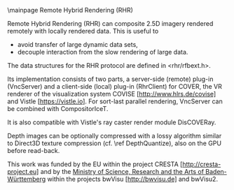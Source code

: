 \mainpage Remote Hybrid Rendering (RHR)

Remote Hybrid Rendering (RHR) can composite 2.5D imagery rendered remotely
with locally rendered data. This is useful to
- avoid transfer of large dynamic data sets,
- decouple interaction from the slow rendering of large data.

The data structures for the RHR protocol are defined in <rhr/rfbext.h>.

Its implementation consists of two parts, a server-side (remote) plug-in (VncServer) and a
client-side (local) plug-in (RhrClient) for COVER, the VR renderer of the
visualization system COVISE [http://www.hlrs.de/covise]
and Vistle [https://vistle.io].
For sort-last parallel rendering, VncServer can be combined with
CompositorIceT.

It is also compatible with Vistle's ray caster render module DisCOVERay.

Depth images can be optionally compressed with a lossy algorithm similar to Direct3D texture compression
(cf. \ref DepthQuantize), also on the GPU before read-back.

This work was funded by the EU within the project CRESTA [http://cresta-project.eu]
and by the [Ministry of Science, Research and the Arts of Baden-Württemberg](https://mwk.baden-wuerttemberg.de)
within the projects bwVisu [http://bwvisu.de] and bwVisu2.
